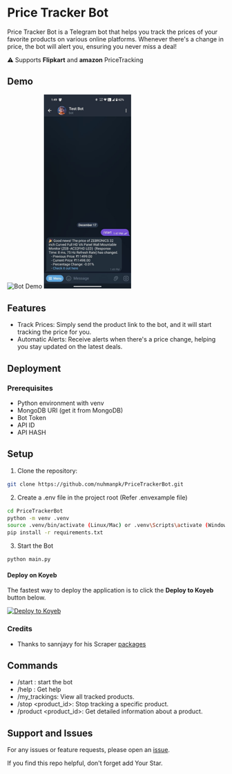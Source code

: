 # Price Tracker Bot

Price Tracker Bot is a Telegram bot that helps you track the prices of your favorite products on various online platforms. Whenever there's a change in price, the bot will alert you, ensuring you never miss a deal!

⚠️ Supports **Flipkart** and **amazon** PriceTracking 

## Demo

<!-- ![Bot Demo](./demos/priceTrackerbot.gif)
![Product Tracking](./demos/ss-pricetracker.jpg) -->
<img src="./demos/priceTrackerbot.gif" alt="Bot Demo" width="40%">
<img src="./demos/ss-pricetracker.jpg" alt="Product Tracking" width="40%">

## Features
- Track Prices: Simply send the product link to the bot, and it will start tracking the price for you.
- Automatic Alerts: Receive alerts when there's a price change, helping you stay updated on the latest deals.

## Deployment
### Prerequisites

* Python environment with venv
* MongoDB URI (get it from MongoDB)
* Bot Token
* API ID
* API HASH

## Setup
1. Clone the repository:

```bash
git clone https://github.com/nuhmanpk/PriceTrackerBot.git
```

2. Create a .env file in the project root (Refer .envexample file)

```bash
cd PriceTrackerBot
python -m venv .venv
source .venv/bin/activate (Linux/Mac) or .venv\Scripts\activate (Windows)
pip install -r requirements.txt

```

3. Start the Bot

```bash
python main.py
```


#### Deploy on Koyeb

The fastest way to deploy the application is to click the **Deploy to Koyeb** button below.

[![Deploy to Koyeb](https://www.koyeb.com/static/images/deploy/button.svg)](https://app.koyeb.com/deploy?type=git&repository=github.com/nuhmanpk/PriceTrackerBot&branch=main&name=pricetrackerbot)

### Credits
* Thanks to sannjayy for his Scraper [packages](https://github.com/sannjayy/python_flipkart_scraper)

## Commands
* /start : start the bot
* /help : Get help
* /my_trackings: View all tracked products.
* /stop <product_id>: Stop tracking a specific product.
* /product <product_id>: Get detailed information about a product.

## Support and Issues
For any issues or feature requests, please open an [issue](https://github.com/nuhmanpk/PriceTrackerBot/issues).

If you find this repo helpful, don't forget add Your Star.

